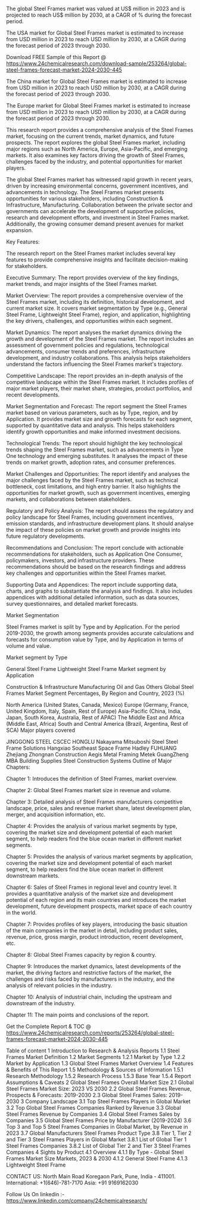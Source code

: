 The global Steel Frames market was valued at US$ million in 2023 and is projected to reach US$ million by 2030, at a CAGR of % during the forecast period.

The USA market for Global Steel Frames market is estimated to increase from USD million in 2023 to reach USD million by 2030, at a CAGR during the forecast period of 2023 through 2030.

Download FREE Sample of this Report @ https://www.24chemicalresearch.com/download-sample/253264/global-steel-frames-forecast-market-2024-2030-445

The China market for Global Steel Frames market is estimated to increase from USD million in 2023 to reach USD million by 2030, at a CAGR during the forecast period of 2023 through 2030.

The Europe market for Global Steel Frames market is estimated to increase from USD million in 2023 to reach USD million by 2030, at a CAGR during the forecast period of 2023 through 2030.

This research report provides a comprehensive analysis of the Steel Frames market, focusing on the current trends, market dynamics, and future prospects. The report explores the global Steel Frames market, including major regions such as North America, Europe, Asia-Pacific, and emerging markets. It also examines key factors driving the growth of Steel Frames, challenges faced by the industry, and potential opportunities for market players.

The global Steel Frames market has witnessed rapid growth in recent years, driven by increasing environmental concerns, government incentives, and advancements in technology. The Steel Frames market presents opportunities for various stakeholders, including Construction & Infrastructure, Manufacturing. Collaboration between the private sector and governments can accelerate the development of supportive policies, research and development efforts, and investment in Steel Frames market. Additionally, the growing consumer demand present avenues for market expansion.

Key Features:

The research report on the Steel Frames market includes several key features to provide comprehensive insights and facilitate decision-making for stakeholders.

Executive Summary: The report provides overview of the key findings, market trends, and major insights of the Steel Frames market.

Market Overview: The report provides a comprehensive overview of the Steel Frames market, including its definition, historical development, and current market size. It covers market segmentation by Type (e.g., General Steel Frame, Lightweight Steel Frame), region, and application, highlighting the key drivers, challenges, and opportunities within each segment.

Market Dynamics: The report analyses the market dynamics driving the growth and development of the Steel Frames market. The report includes an assessment of government policies and regulations, technological advancements, consumer trends and preferences, infrastructure development, and industry collaborations. This analysis helps stakeholders understand the factors influencing the Steel Frames market's trajectory.

Competitive Landscape: The report provides an in-depth analysis of the competitive landscape within the Steel Frames market. It includes profiles of major market players, their market share, strategies, product portfolios, and recent developments.

Market Segmentation and Forecast: The report segment the Steel Frames market based on various parameters, such as by Type, region, and by Application. It provides market size and growth forecasts for each segment, supported by quantitative data and analysis. This helps stakeholders identify growth opportunities and make informed investment decisions.

Technological Trends: The report should highlight the key technological trends shaping the Steel Frames market, such as advancements in Type One technology and emerging substitutes. It analyses the impact of these trends on market growth, adoption rates, and consumer preferences.

Market Challenges and Opportunities: The report identify and analyses the major challenges faced by the Steel Frames market, such as technical bottleneck, cost limitations, and high entry barrier. It also highlights the opportunities for market growth, such as government incentives, emerging markets, and collaborations between stakeholders.

Regulatory and Policy Analysis: The report should assess the regulatory and policy landscape for Steel Frames, including government incentives, emission standards, and infrastructure development plans. It should analyse the impact of these policies on market growth and provide insights into future regulatory developments.

Recommendations and Conclusion: The report conclude with actionable recommendations for stakeholders, such as Application One Consumer, policymakers, investors, and infrastructure providers. These recommendations should be based on the research findings and address key challenges and opportunities within the Steel Frames market.

Supporting Data and Appendices: The report include supporting data, charts, and graphs to substantiate the analysis and findings. It also includes appendices with additional detailed information, such as data sources, survey questionnaires, and detailed market forecasts.

Market Segmentation

Steel Frames market is split by Type and by Application. For the period 2019-2030, the growth among segments provides accurate calculations and forecasts for consumption value by Type, and by Application in terms of volume and value.

Market segment by Type

General Steel Frame
Lightweight Steel Frame
Market segment by Application

Construction & Infrastructure
Manufacturing
Oil and Gas
Others
Global Steel Frames Market Segment Percentages, By Region and Country, 2023 (%)

North America (United States, Canada, Mexico)
Europe (Germany, France, United Kingdom, Italy, Spain, Rest of Europe)
Asia-Pacific (China, India, Japan, South Korea, Australia, Rest of APAC)
The Middle East and Africa (Middle East, Africa)
South and Central America (Brazil, Argentina, Rest of SCA)
Major players covered

JINGGONG STEEL
CSCEC
HONGLU
Nakayama Mitsuboshi Steel
Steel Frame Solutions
Hangxiao
Southeast Space Frame
Hadley
FUHUANG
Zhejiang Zhongnan Construction
Aegis Metal Framing
Metek
GuangZheng
MBA Building Supplies
Steel Construction Systems
Outline of Major Chapters:

Chapter 1: Introduces the definition of Steel Frames, market overview.

Chapter 2: Global Steel Frames market size in revenue and volume.

Chapter 3: Detailed analysis of Steel Frames manufacturers competitive landscape, price, sales and revenue market share, latest development plan, merger, and acquisition information, etc.

Chapter 4: Provides the analysis of various market segments by type, covering the market size and development potential of each market segment, to help readers find the blue ocean market in different market segments.

Chapter 5: Provides the analysis of various market segments by application, covering the market size and development potential of each market segment, to help readers find the blue ocean market in different downstream markets.

Chapter 6: Sales of Steel Frames in regional level and country level. It provides a quantitative analysis of the market size and development potential of each region and its main countries and introduces the market development, future development prospects, market space of each country in the world.

Chapter 7: Provides profiles of key players, introducing the basic situation of the main companies in the market in detail, including product sales, revenue, price, gross margin, product introduction, recent development, etc.

Chapter 8: Global Steel Frames capacity by region & country.

Chapter 9: Introduces the market dynamics, latest developments of the market, the driving factors and restrictive factors of the market, the challenges and risks faced by manufacturers in the industry, and the analysis of relevant policies in the industry.

Chapter 10: Analysis of industrial chain, including the upstream and downstream of the industry.

Chapter 11: The main points and conclusions of the report.

Get the Complete Report & TOC @ https://www.24chemicalresearch.com/reports/253264/global-steel-frames-forecast-market-2024-2030-445

Table of content
1 Introduction to Research & Analysis Reports
1.1 Steel Frames Market Definition
1.2 Market Segments
1.2.1 Market by Type
1.2.2 Market by Application
1.3 Global Steel Frames Market Overview
1.4 Features & Benefits of This Report
1.5 Methodology & Sources of Information
1.5.1 Research Methodology
1.5.2 Research Process
1.5.3 Base Year
1.5.4 Report Assumptions & Caveats
2 Global Steel Frames Overall Market Size
2.1 Global Steel Frames Market Size: 2023 VS 2030
2.2 Global Steel Frames Revenue, Prospects & Forecasts: 2019-2030
2.3 Global Steel Frames Sales: 2019-2030
3 Company Landscape
3.1 Top Steel Frames Players in Global Market
3.2 Top Global Steel Frames Companies Ranked by Revenue
3.3 Global Steel Frames Revenue by Companies
3.4 Global Steel Frames Sales by Companies
3.5 Global Steel Frames Price by Manufacturer (2019-2024)
3.6 Top 3 and Top 5 Steel Frames Companies in Global Market, by Revenue in 2023
3.7 Global Manufacturers Steel Frames Product Type
3.8 Tier 1, Tier 2 and Tier 3 Steel Frames Players in Global Market
3.8.1 List of Global Tier 1 Steel Frames Companies
3.8.2 List of Global Tier 2 and Tier 3 Steel Frames Companies
4 Sights by Product
4.1 Overview
4.1.1 By Type - Global Steel Frames Market Size Markets, 2023 & 2030
4.1.2 General Steel Frame
4.1.3 Lightweight Steel Frame

CONTACT US:
North Main Road Koregaon Park, Pune, India - 411001.
International: +1(646)-781-7170
Asia: +91 9169162030

Follow Us On linkedin :- https://www.linkedin.com/company/24chemicalresearch/
